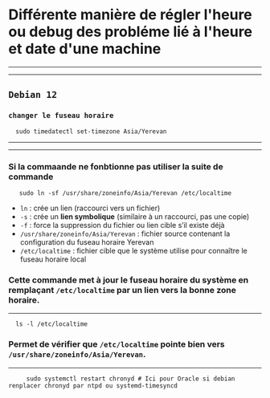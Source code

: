 # Différente manière de  régler l'heure ou debug des probléme lié à l'heure et date d'une machine

---
---

## `Debian 12`

### `changer le fuseau horaire`
      sudo timedatectl set-timezone Asia/Yerevan

---
---

### Si la commaande ne fonbtionne pas utiliser la suite de commande

       sudo ln -sf /usr/share/zoneinfo/Asia/Yerevan /etc/localtime

- `ln` : crée un lien (raccourci vers un fichier)
- `-s` : crée un **lien symbolique** (similaire à un raccourci, pas une copie)
- `-f` : force la suppression du fichier ou lien cible s’il existe déjà
- `/usr/share/zoneinfo/Asia/Yerevan` : fichier source contenant la configuration du fuseau horaire Yerevan
- `/etc/localtime` : fichier cible que le système utilise pour connaître le fuseau horaire local

 
### Cette commande met à jour le fuseau horaire du système en remplaçant `/etc/localtime` par un lien vers la bonne zone horaire.

---

      ls -l /etc/localtime

### Permet de vérifier que `/etc/localtime` pointe bien vers `/usr/share/zoneinfo/Asia/Yerevan`.

---





         sudo systemctl restart chronyd # Ici pour Oracle si debian renplacer chronyd par ntpd ou systemd-timesyncd














